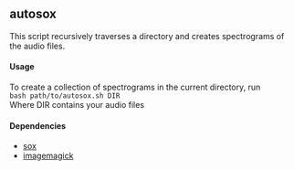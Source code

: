 ## autosox
This script recursively traverses a directory and creates spectrograms of the audio files.  

#### Usage  
To create a collection of spectrograms in the current directory, run  
```bash path/to/autosox.sh DIR```  
Where DIR contains your audio files

#### Dependencies
- [sox](http://sox.sourceforge.net/)  
- [imagemagick](https://imagemagick.org/index.php)  

